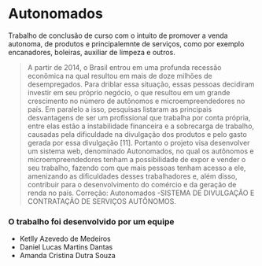 # Autonomados
Trabalho de conclusão de curso com o intuito de promover a venda autonoma, de produtos e principalemnte de serviços, como por exemplo encanadores, boleiras, auxiliar de limpeza e outros.

>A partir de 2014, o Brasil entrou em uma profunda recessão econômica na qual resultou em mais de doze milhões de desempregados. Para driblar essa situação, essas pessoas decidiram investir em seu próprio negócio, o que resultou em um grande crescimento no número de autônomos e microempreendedores no país. Em paralelo a isso, pesquisas listaram as principais desvantagens de ser um profissional que trabalha por conta própria, entre elas estão a instabilidade financeira e a sobrecarga de trabalho, causadas pela dificuldade na divulgação dos produtos e pelo gasto gerada por essa divulgação [11]. Portanto o projeto visa desenvolver um sistema web, denominado Autonomados, no qual os autônomos e microempreendedores tenham a possibilidade de expor e vender o seu trabalho, fazendo com que mais pessoas tenham acesso a ele, amenizando as dificuldades desses trabalhadores e, além disso, contribuir para o desenvolvimento do comércio e da geração de renda no país. Correção: Autonomados -SISTEMA DE DIVULGAÇÃO E CONTRATAÇÃO DE SERVIÇOS AUTÔNOMOS.

### O trabalho  foi desenvolvido por um equipe
* Ketlly Azevedo de Medeiros
* Daniel Lucas Martins Dantas 
* Amanda Cristina Dutra Souza

